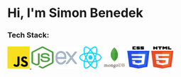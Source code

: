 # Hi, I'm Simon Benedek

### Tech Stack:
<a href="[YOUR_LINK_URL_HERE](https://devdocs.io/javascript/)">
    <img src="image.png" alt="JavaScript" width="50px" height="50px"/>
</a>  
<img src="image-2.png" alt="Node.js" width="50px" height="50px"/>  <img src="image-9.png" alt="Express" width="50px" height="50px"/>  <img src="image-1.png" alt="React" width="50px" height="50px"/>  <img src="image-10.png" alt="MongoDB" width="50px" height="50px"/>  <img src="image-3.png" alt="CSS" width="50px" height="50px"/>  <img src="image-4.png" alt="HTML" width="50px" height="50px"/>  
